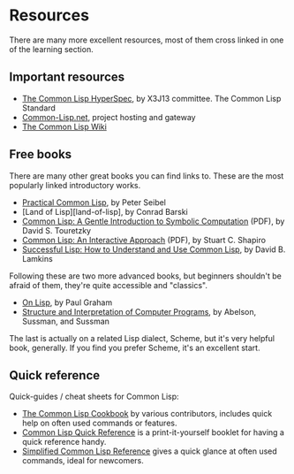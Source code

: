 # Resources

There are many more excellent resources, most of them cross linked in one of the learning section.

## Important resources

* [The Common Lisp HyperSpec][hyperspec],
  by X3J13 committee. The Common Lisp Standard
* [Common-Lisp.net][common-lisp-net], project hosting and
  gateway
* [The Common Lisp Wiki][cliki]

## Free books

There are many other great books you can find links to. These are the most popularly linked introductory works.

* [Practical Common Lisp][practical-common-lisp], by Peter
  Seibel
* [Land of Lisp][land-of-lisp], by Conrad Barski
* [Common Lisp: A Gentle Introduction to Symbolic Computation][common-lisp-gentle-introduction] (PDF), by David S. Touretzky
* [Common Lisp: An Interactive Approach][common-lisp-interactive] (PDF), by Stuart C. Shapiro
* [Successful Lisp: How to Understand and Use Common Lisp][successful-lisp], by David B. Lamkins

Following these are two more advanced books, but beginners shouldn't be afraid of them, they're quite accessible and "classics".

* [On Lisp][on-lisp], by Paul Graham
* [Structure and Interpretation of Computer Programs][sicp], by Abelson, Sussman, and Sussman

The last is actually on a related Lisp dialect, Scheme, but it's very helpful book, generally. 
If you find you prefer Scheme, it's an excellent start.

## Quick reference

Quick-guides / cheat sheets for Common Lisp:

* [The Common Lisp Cookbook][cl-cookbook] by various contributors, includes quick help on often used commands or features. 
* [Common Lisp Quick Reference][cl-quickref] is a print-it-yourself booklet for having a quick reference handy.
* [Simplified Common Lisp Reference][simplified-cl] gives a quick glance at often used commands, ideal for newcomers.

[cl-cookbook]: http://lispcookbook.github.io/cl-cookbook/
[cl-quickref]: http://clqr.boundp.org/
[cliki]: http://www.cliki.net/
[common-lisp-gentle-introduction]: http://www-cgi.cs.cmu.edu/afs/cs.cmu.edu/user/dst/www/LispBook/index.html
[common-lisp-interactive]: http://www.cse.buffalo.edu/~shapiro/Commonlisp/
[common-lisp-net]: http://common-lisp.net/
[hyperspec]: http://www.lispworks.com/documentation/common-lisp.html
[on-lisp]: http://www.paulgraham.com/onlisptext.html
[practical-common-lisp]: http://www.gigamonkeys.com/book/
[sicp]: http://mitpress.mit.edu/sicp/
[simplified-cl]: http://jtra.cz/stuff/lisp/sclr/index.html
[successful-lisp]: http://successful-lisp.blogspot.com/
